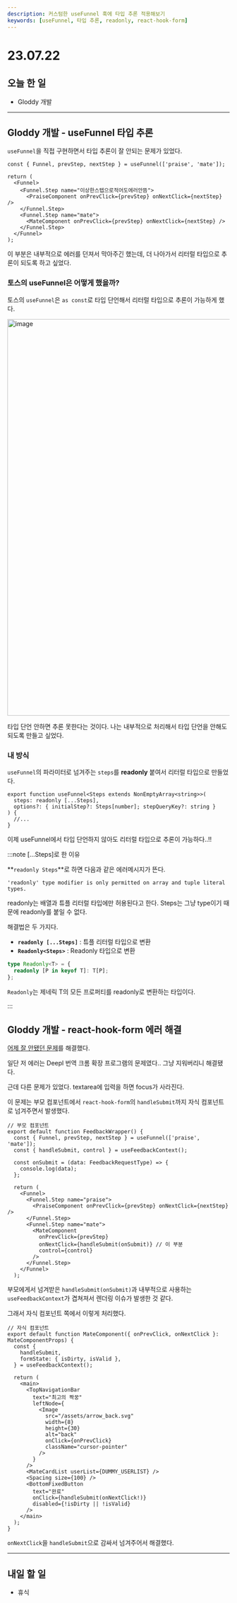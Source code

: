 ```yaml
---
description: 커스텀한 useFunnel 훅에 타입 추론 적용해보기
keywords: [useFunnel, 타입 추론, readonly, react-hook-form]
---
```


# 23.07.22

## 오늘 한 일

- Gloddy 개발

---

## Gloddy 개발 - useFunnel 타입 추론

`useFunnel`을 직접 구현하면서 타입 추론이 잘 안되는 문제가 있었다.

```tsx {5}
const { Funnel, prevStep, nextStep } = useFunnel(['praise', 'mate']);

return (
  <Funnel>
    <Funnel.Step name="이상한스텝으로적어도에러안뜸">
      <PraiseComponent onPrevClick={prevStep} onNextClick={nextStep} />
    </Funnel.Step>
    <Funnel.Step name="mate">
      <MateComponent onPrevClick={prevStep} onNextClick={nextStep} />
    </Funnel.Step>
  </Funnel>
);
```

이 부분은 내부적으로 에러를 던져서 막아주긴 했는데, 더 나아가서 리터럴 타입으로 추론이 되도록 하고 싶었다.

### 토스의 useFunnel은 어떻게 했을까?

토스의 `useFunnel`은 `as const`로 타입 단언해서 리터럴 타입으로 추론이 가능하게 했다.

<img width="897" alt="image" src="https://github.com/Self-Driven-Development/TIL/assets/23312485/6969c24b-e2b9-404e-a1c3-6ab05aabd03a" />

타입 단언 안하면 추론 못한다는 것이다. 나는 내부적으로 처리해서 타입 단언을 안해도 되도록 만들고 싶었다.

### 내 방식

`useFunnel`의 파라미터로 넘겨주는 `steps`를 **readonly** 붙여서 리터럴 타입으로 만들었다.

```tsx {2}
export function useFunnel<Steps extends NonEmptyArray<string>>(
  steps: readonly [...Steps],
  options?: { initialStep?: Steps[number]; stepQueryKey?: string }
) {
  //...
}
```

이제 useFunnel에서 타입 단언하지 않아도 리터럴 타입으로 추론이 가능하다..!!

:::note [...Steps]로 한 이유

**`readonly Steps`**로 하면 다음과 같은 에러메시지가 뜬다.

`'readonly' type modifier is only permitted on array and tuple literal types.`

readonly는 배열과 튜플 리터럴 타입에만 허용된다고 한다. Steps는 그냥 type이기 때문에 readonly를 붙일 수 없다.

해결법은 두 가지다.

- **`readonly [...Steps]`** : 튜플 리터럴 타입으로 변환
- **`Readonly<Steps>`** : Readonly 타입으로 변환

```ts
type Readonly<T> = {
  readonly [P in keyof T]: T[P];
};
```

`Readonly`는 제네릭 T의 모든 프로퍼티를 readonly로 변환하는 타입이다.

:::

## Gloddy 개발 - react-hook-form 에러 해결

[어제 잘 안됐던 문제](./07.21%20일지.md#gloddy-개발---react-hook-form-에러)를 해결했다.

일단 저 에러는 Deepl 번역 크롬 확장 프로그램의 문제였다.. 그냥 지워버리니 해결됐다.

근데 다른 문제가 있었다. textarea에 입력을 하면 focus가 사라진다.

이 문제는 부모 컴포넌트에서 `react-hook-form`의 `handleSubmit`까지 자식 컴포넌트로 넘겨주면서 발생했다.

```tsx {18}
// 부모 컴포넌트
export default function FeedbackWrapper() {
  const { Funnel, prevStep, nextStep } = useFunnel(['praise', 'mate']);
  const { handleSubmit, control } = useFeedbackContext();

  const onSubmit = (data: FeedbackRequestType) => {
    console.log(data);
  };

  return (
    <Funnel>
      <Funnel.Step name="praise">
        <PraiseComponent onPrevClick={prevStep} onNextClick={nextStep} />
      </Funnel.Step>
      <Funnel.Step name="mate">
        <MateComponent
          onPrevClick={prevStep}
          onNextClick={handleSubmit(onSubmit)} // 이 부분
          control={control}
        />
      </Funnel.Step>
    </Funnel>
  );
```

부모에게서 넘겨받은 `handleSubmit(onSubmit)`과 내부적으로 사용하는 `useFeedbackContext`가 겹쳐져서 렌더링 이슈가 발생한 것 같다.

그래서 자식 컴포넌트 쪽에서 이렇게 처리했다.

```tsx {26}
// 자식 컴포넌트
export default function MateComponent({ onPrevClick, onNextClick }: MateComponentProps) {
  const {
    handleSubmit,
    formState: { isDirty, isValid },
  } = useFeedbackContext();

  return (
    <main>
      <TopNavigationBar
        text="최고의 짝꿍"
        leftNode={
          <Image
            src="/assets/arrow_back.svg"
            width={8}
            height={30}
            alt="back"
            onClick={onPrevClick}
            className="cursor-pointer"
          />
        }
      />
      <MateCardList userList={DUMMY_USERLIST} />
      <Spacing size={100} />
      <BottomFixedButton
        text="완료"
        onClick={handleSubmit(onNextClick!)}
        disabled={!isDirty || !isValid}
      />
    </main>
  );
}
```

`onNextClick`을 `handleSubmit`으로 감싸서 넘겨주어서 해결했다.

---

## 내일 할 일

- 휴식
